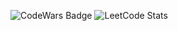 <!--
## Hi there 👋
**ehnasr/ehnasr** is a ✨ _special_ ✨ repository because its `README.md` (this file) appears on your GitHub profile.

Here are some ideas to get you started:

- 🔭 I’m currently working on ...
- 🌱 I’m currently learning ...
- 👯 I’m looking to collaborate on ...
- 🤔 I’m looking for help with ...
- 💬 Ask me about ...
- 📫 How to reach me: ...
- 😄 Pronouns: ...
- ⚡ Fun fact: ...
![GitHub Stats](https://github-readme-stats.vercel.app/api?username=ehnasr&show_icons=true&theme=dark)
![Top Langs](https://github-readme-stats.vercel.app/api/top-langs/?username=ehnasr&layout=compact)
-->
![CodeWars Badge](https://www.codewars.com/users/ehnasr/badges/large)
![LeetCode Stats](https://leetcard.jacoblin.cool/ehnasr)

